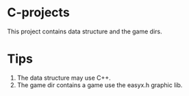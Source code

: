 # C-projects

This project contains data structure and the game dirs.

# Tips

1. The data structure may use C++.
2. The game dir contains a game use the easyx.h graphic lib.
